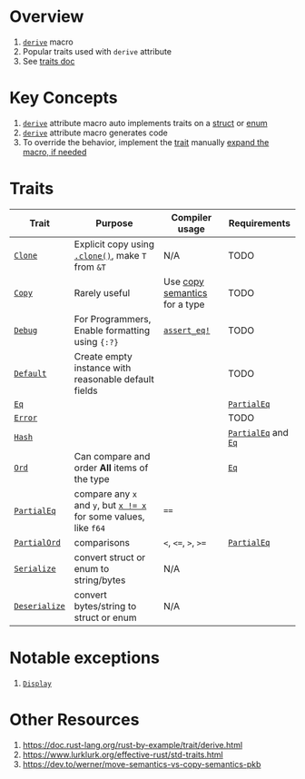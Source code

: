 # Overview
1. [`derive`](https://doc.rust-lang.org/reference/procedural-macros.html#derive-macros) macro
1. Popular traits used with `derive` attribute
1. See [traits doc](./traits.md)


# Key Concepts
1. [`derive`](https://doc.rust-lang.org/reference/procedural-macros.html#derive-macros) attribute macro auto implements traits on a [struct](https://doc.rust-lang.org/book/ch05-01-defining-structs.html) or [enum](https://doc.rust-lang.org/book/ch06-01-defining-an-enum.html)
1. [`derive`](https://doc.rust-lang.org/reference/procedural-macros.html#derive-macros) attribute macro generates code
1. To override the behavior, implement the [trait](./traits.md) manually [expand the macro, if needed](https://github.com/dtolnay/cargo-expand)


# Traits
|Trait|Purpose|Compiler usage|Requirements|
|---|---|---|---|
|[`Clone`](https://doc.rust-lang.org/std/clone/trait.Clone.html)|Explicit copy using [`.clone()`](https://doc.rust-lang.org/std/clone/trait.Clone.html#tymethod.clone), make `T` from `&T`|N/A|TODO|
|[`Copy`](https://doc.rust-lang.org/std/marker/trait.Copy.html)|Rarely useful|Use [copy semantics](https://dev.to/werner/move-semantics-vs-copy-semantics-pkb) for a type|TODO|
|[`Debug`](https://doc.rust-lang.org/std/fmt/trait.Debug.html)|For Programmers, Enable formatting using `{:?}`|[`assert_eq!`](https://doc.rust-lang.org/std/macro.assert_eq.html)|TODO|
|[`Default`](https://doc.rust-lang.org/std/default/trait.Default.html)|Create empty instance with reasonable default fields||TODO|
|[`Eq`](https://doc.rust-lang.org/std/cmp/trait.Eq.html)|||[`PartialEq`](https://doc.rust-lang.org/std/cmp/trait.PartialEq.html)|
|[`Error`](https://doc.rust-lang.org/std/error/index.html)|||TODO|
|[`Hash`](https://doc.rust-lang.org/std/hash/trait.Hash.html)|||[`PartialEq`](https://doc.rust-lang.org/std/cmp/trait.PartialEq.html) and [`Eq`](https://doc.rust-lang.org/std/cmp/trait.Eq.html)|
|[`Ord`](https://doc.rust-lang.org/std/cmp/trait.Ord.html)|Can compare and order **All** items of the type||[`Eq`](https://doc.rust-lang.org/std/cmp/trait.Eq.html)|
|[`PartialEq`](https://doc.rust-lang.org/std/cmp/trait.PartialEq.html)|compare any `x` and `y`, but [`x != x`](https://en.wikipedia.org/wiki/Partial_equivalence_relation) for some values, like `f64` |`==`||
|[`PartialOrd`](https://doc.rust-lang.org/std/cmp/trait.PartialOrd.html)|comparisons|`<`, `<=`, `>`, `>=`|[`PartialEq`](https://doc.rust-lang.org/std/cmp/trait.PartialEq.html)|
|[`Serialize`](https://serde.rs/derive.html)|convert struct or enum to string/bytes|N/A||
|[`Deserialize`](https://serde.rs/derive.html)|convert bytes/string to struct or enum|N/A||


# Notable exceptions
1. [`Display`](https://doc.rust-lang.org/std/fmt/trait.Display.html)


# Other Resources
1. https://doc.rust-lang.org/rust-by-example/trait/derive.html
1. https://www.lurklurk.org/effective-rust/std-traits.html
1. https://dev.to/werner/move-semantics-vs-copy-semantics-pkb